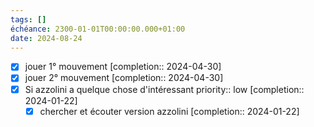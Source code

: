 ```yaml
---
tags: []
échéance: 2300-01-01T00:00:00.000+01:00
date: 2024-08-24
---
```


- [X] jouer 1° mouvement  [completion:: 2024-04-30]
- [X] jouer 2° mouvement  [completion:: 2024-04-30]
- [x] Si azzolini a quelque chose d'intéressant priority:: low  [completion:: 2024-01-22]
	- [x] chercher et écouter version azzolini  [completion:: 2024-01-22]